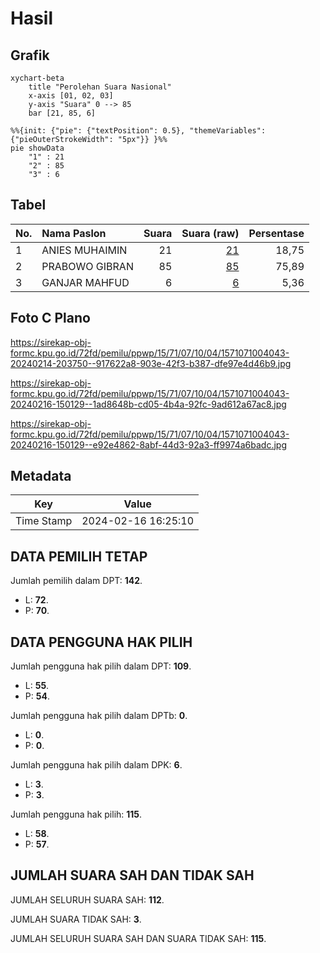 # Hasil

## Grafik

```mermaid
xychart-beta
    title "Perolehan Suara Nasional"
    x-axis [01, 02, 03]
    y-axis "Suara" 0 --> 85
    bar [21, 85, 6]
```

```mermaid
%%{init: {"pie": {"textPosition": 0.5}, "themeVariables": {"pieOuterStrokeWidth": "5px"}} }%%
pie showData
    "1" : 21
    "2" : 85
    "3" : 6
```

## Tabel

| No. | Nama Paslon    | Suara | Suara (raw) | Persentase |
|:--- |:-------------- | -----:| -----------:| ----------:|
| 1   | ANIES MUHAIMIN | 21    | [21][p-1]   | 18,75      |
| 2   | PRABOWO GIBRAN | 85    | [85][p-2]   | 75,89      |
| 3   | GANJAR MAHFUD  | 6     | [6][p-3]    | 5,36       |


[p-1]: https://github.com/gigit-pemilu/pemilu-2024/blob/main/pilpres/hitung-suara/sub/15-jambi/sub/71-kota-jambi/sub/07-kota-baru/sub/1004-paal-lima/sub/043-tps/sub/paslon-1.txt
[p-2]: https://github.com/gigit-pemilu/pemilu-2024/blob/main/pilpres/hitung-suara/sub/15-jambi/sub/71-kota-jambi/sub/07-kota-baru/sub/1004-paal-lima/sub/043-tps/sub/paslon-2.txt
[p-3]: https://github.com/gigit-pemilu/pemilu-2024/blob/main/pilpres/hitung-suara/sub/15-jambi/sub/71-kota-jambi/sub/07-kota-baru/sub/1004-paal-lima/sub/043-tps/sub/paslon-3.txt

## Foto C Plano

https://sirekap-obj-formc.kpu.go.id/72fd/pemilu/ppwp/15/71/07/10/04/1571071004043-20240214-203750--917622a8-903e-42f3-b387-dfe97e4d46b9.jpg

https://sirekap-obj-formc.kpu.go.id/72fd/pemilu/ppwp/15/71/07/10/04/1571071004043-20240216-150129--1ad8648b-cd05-4b4a-92fc-9ad612a67ac8.jpg

https://sirekap-obj-formc.kpu.go.id/72fd/pemilu/ppwp/15/71/07/10/04/1571071004043-20240216-150129--e92e4862-8abf-44d3-92a3-ff9974a6badc.jpg


## Metadata

| Key        | Value               |
| ---------- | ------------------- |
| Time Stamp | 2024-02-16 16:25:10 |


## DATA PEMILIH TETAP

Jumlah pemilih dalam DPT: **142**.
 * L: **72**.
 * P: **70**.

## DATA PENGGUNA HAK PILIH

Jumlah pengguna hak pilih dalam DPT: **109**.
 * L: **55**.
 * P: **54**.

Jumlah pengguna hak pilih dalam DPTb: **0**.
 * L: **0**.
 * P: **0**.

Jumlah pengguna hak pilih dalam DPK: **6**.
 * L: **3**.
 * P: **3**.

Jumlah pengguna hak pilih: **115**.
 * L: **58**.
 * P: **57**.

## JUMLAH SUARA SAH DAN TIDAK SAH

JUMLAH SELURUH SUARA SAH: **112**.

JUMLAH SUARA TIDAK SAH: **3**.

JUMLAH SELURUH SUARA SAH DAN SUARA TIDAK SAH: **115**.


